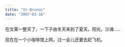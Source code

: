 ```yaml
---
title: "In Brunai"
date: "2007-03-16"
---
```


在文莱一整天了，一下子由冬天来到了夏天。阳光，沙滩.....

现在在一个小咖啡馆上网，过一会儿还要去赶飞机。
